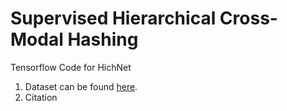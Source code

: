 # <strong>Supervised Hierarchical Cross-Modal Hashing</strong>
Tensorflow Code for HichNet
1. Dataset can be found [here](https://drive.google.com/drive/folders/1dIkAX5cjLj0ANM2hLDOsM2X6wVn4FEWY).
2. Citation


